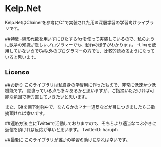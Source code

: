 # Kelp.Net
Kelp.NetはChainerを参考にC#で実装された用の深層学習の学習向けライブラリです。


##特徴
-線形代数を用いずにひたすらforを使って実装しているので、私のように数学の知識が乏しいプログラマーでも、動作の様子がわかります。
-Linqを使用していないのでC#以外のプログラマーの方でも、比較的読めるようになっていると思います。


## License



##お断り
このライブラリは私自身の学習用に作ったもので、非常に低速かつ低機能です。
間違っている点も多々あるかと思いますが、ご指摘いただければ可能な範囲で極力直していきたいと思います。

また、Gitを目下勉強中で、なんらかのマナー違反などが目につきましたらご指摘頂ければ幸いです。


##連絡方法
主にTwitterで活動しておりますので、そちらより適当なつぶやきに返信を頂ければ反応が早いと思います。
TwitterID: harujoh

##最後に
このライブラリが誰かの学習の助けになれば幸いです。

